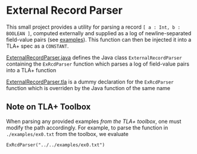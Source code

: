 # External Record Parser

This small project provides a utility for parsing a record `[ a : Int, b : BOOLEAN ]`, computed externally and supplied as a log of newline-separated field-value pairs (see [examples](./examples)). This function can then be injected it into a TLA+ spec as a `CONSTANT`.

[ExternalRecordParser.java](ExternalRecordParser.java) defines the Java class `ExternalRecordParser` containing the `ExRcdParser` function which parses a log of field-value pairs into a TLA+ function

[ExternalRecordParser.tla](ExternalRecordParser.tla) is a dummy declaration for the `ExRcdParser` function which is overriden by the Java function of the same name

## Note on TLA+ Toolbox

When parsing any provided examples *from the TLA+ toolbox*, one must modify the path accordingly. For example, to parse the function in `./examples/ex0.txt` from the toolbox, we evaluate

```
ExRcdParser("../../examples/ex0.txt")
```
